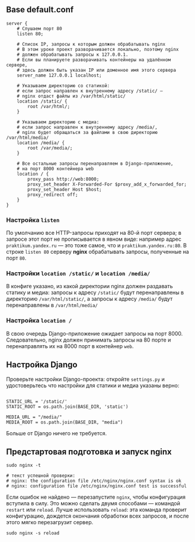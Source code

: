 ## Base default.conf
```shell
server {
    # Слушаем порт 80
    listen 80;

    # Список IP, запросы к которым должен обрабатывать nginx
    # В этом уроке проект разворачивается локально, поэтому nginx
    # должен обрабатывать запросы к 127.0.0.1.
    # Если вы планируете разворачивать контейнеры на удалённом сервере,
    # здесь должен быть указан IP или доменное имя этого сервера
    server_name 127.0.0.1 localhost;

    # Указываем директорию со статикой:
    # если запрос направлен к внутреннему адресу /static/ — 
    # nginx отдаст файлы из /var/html/static/
    location /static/ {
        root /var/html/;
    }

    # Указываем директорию с медиа: 
    # если запрос направлен к внутреннему адресу /media/,
    # nginx будет обращаться за файлами в свою директорию /var/html/media/
    location /media/ {
        root /var/media/;
    }

    # Все остальные запросы перенаправляем в Django-приложение,
    # на порт 8000 контейнера web
    location / {
        proxy_pass http://web:8000;
        proxy_set_header X-Forwarded-For $proxy_add_x_forwarded_for;
        proxy_set_header Host $host;
        proxy_redirect off;
    }
}
```

### Настройка `listen`
По умолчанию все HTTP-запросы приходят на 80-й порт сервера; в запросе этот порт не прописывается в явном виде: например адрес `praktikum.yandex.ru` — это тоже самое, что и `praktikum.yandex.ru:80`. В строке `listen 80` серверу **nginx** обрабатывать запросы, полученные на порт `80`.

### Настройки `location /static/` и `location /media/`
В конфиге указано, из какой директории nginx должен раздавать статику и медиа: запросы к адресу `/static/` будут перенаправлены в директорию `/var/html/static/`, а запросы к адресу `/media/` будут перенаправлены в `/var/html/media/`

### Настройка `location /`
В свою очередь Django-приложение ожидает запросы на порт 8000. Следовательно, nginx должен принимать запросы на 80 порте и перенаправлять их на 8000 порт в контейнер `web`.

## Настройка Django
Проверьте настройки Django-проекта: откройте `settings.py` и удостоверьтесь что настройки для статики и медиа указаны верно:
```shell

STATIC_URL = '/static/'
STATIC_ROOT = os.path.join(BASE_DIR, 'static')

MEDIA_URL = "/media/"
MEDIA_ROOT = os.path.join(BASE_DIR, "media")
```
Больше от Django ничего не требуется.

## Предстартовая подготовка и запуск nginx
```shell
sudo nginx -t

# текст успешной проверки:
# nginx: the configuration file /etc/nginx/nginx.conf syntax is ok
# nginx: configuration file /etc/nginx/nginx.conf test is successful
```
Если ошибок не найдено — перезапустите `nginx`, чтобы конфигурация вступила в силу. Это можно сделать двумя способами — командой `restart` или `reload`. Лучше использовать `reload`: эта команда проверит конфигурацию, дождется окончания обработки всех запросов, и после этого мягко перезагрузит сервер.
```shell
sudo nginx -s reload 
```
